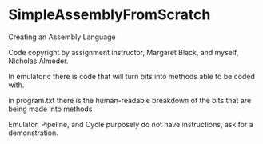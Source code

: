 # SimpleAssemblyFromScratch
Creating an Assembly Language

Code copyright by assignment instructor, Margaret Black, and myself, Nicholas Almeder.

In emulator.c there is code that will turn bits into methods able to be coded with.

in program.txt there is the human-readable breakdown of the bits that are being made into methods

Emulator, Pipeline, and Cycle purposely do not have instructions, ask for a demonstration.

